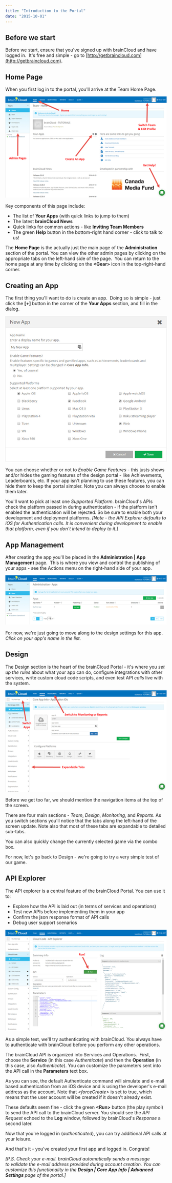 ```yaml
---
title: "Introduction to the Portal"
date: "2015-10-01"
---
```


## Before we start

Before we start, ensure that you've signed up with brainCloud and have logged in.  It's free and simple - go to [http://getbraincloud.com](http://getbraincloud.com).

## Home Page

When you first log in to the portal, you'll arrive at the Team Home Page.

[![brainCloud Home](images/brainCloud_dashboard_home.jpg)](/apidocs/wp-content/uploads/2016/08/brainCloud_dashboard_home.jpg)

Key components of this page include:

- The list of **Your Apps** (with quick links to jump to them)
- The latest **brainCloud News**
- Quick links for common actions - like **Inviting Team Members**
- The green **Help** button in the bottom-right hand corner - click to talk to us!

The **Home Page** is the actually just the main page of the **Administration** section of the portal. You can view the other admin pages by clicking on the appropriate tabs on the left-hand side of the page.  You can return to the home page at any time by clicking on the **<Gear\>** icon in the top-right-hand corner.

## Creating an App

The first thing you'll want to do is create an app.  Doing so is simple - just click the **\[+\]** button in the corner of the **Your Apps** section, and fill in the dialog.

[![brainCloud](images/brainCloud_dashboard_newApp.jpg)](/apidocs/wp-content/uploads/2016/08/brainCloud_dashboard_newApp.jpg)

You can choose whether or not to _Enable Game Features_ - this justs shows and/or hides the gaming features of the design portal - like Achievements, Leaderboards, etc. If your app isn't planning to use these features, you can hide them to keep the portal simpler. Note you can always choose to enable them later.

You'll want to pick at least one _Supported Platform_. brainCloud's APIs check the platform passed in during authentication - if the platform isn't enabled the authentication will be rejected. So be sure to enable both your development and deployment platforms. _\[Note - the API Explorer defaults to iOS for Authentication calls. It is convenient during development to enable that platform, even if you don't intend to deploy to it.\]_

## App Management

After creating the app you'll be placed in the **Administration | App Management** page.  This is where you view and control the publishing of your apps - see the Actions menu on the right-hand side of your app.

[![brainCloud](images/brainCloud_dashboard_appsList.jpg)](/apidocs/wp-content/uploads/2016/08/brainCloud_dashboard_appsList.jpg)

For now, we're just going to move along to the design settings for this app. _Click on your app's name in the list._

## Design

The Design section is the heart of the brainCloud Portal - it's where you _set up the rules_ about what your app can do, configure integrations with other services, write custom cloud code scripts, and even test API _calls_ live with the system.

[![brainCloud](images/brainCloud_Dashboard_appIds.jpg)](/apidocs/wp-content/uploads/2016/08/brainCloud_Dashboard_appIds.jpg)

Before we get too far, we should mention the navigation items at the top of the screen.

There are four main sections - _Team_, _Design_, _Monitoring_, and _Reports_. As you switch sections you'll notice that the tabs along the left-hand of the screen update. Note also that most of these tabs are expandable to detailed sub-tabs.

You can also quickly change the currently selected game via the combo box.

For now, let's go back to Design - we're going to try a very simple test of our game.

## API Explorer

The API explorer is a central feature of the brainCloud Portal. You can use it to:

- Explore how the API is laid out (in terms of services and operations)
- Test new APIs before implementing them in your app
- Confirm the json response format of API calls
- Debug user support scenarios

[![brainCloud](images/brainCloud_dashboard_apiExpl.jpg)](/apidocs/wp-content/uploads/2016/08/brainCloud_dashboard_apiExpl.jpg)

As a simple test, we'll try authenticating with brainCloud. You always have to authenticate with brainCloud before you perform any other operations.

The brainCloud API is organized into Services and Operations.  First, choose the **Service** (in this case _Authenticate_) and then the **Operation** (in this case, also _Authenticate_). You can customize the parameters sent into the API call in the **Parameters** text box.

As you can see, the default Authenticate command will simulate and e-mail based authentication from an iOS device and is using the developer's e-mail address as the account. Note that _<forceCreate\>_ is set to true, which means that the user account will be created if it doesn't already exist.

These defaults seem fine - click the green **<Run\>** button (the play symbol) to send the API call to the brainCloud server. You should see the _API Request_ echoed to the **Log** window, followed by brainCloud's _Response_ a second later.

Now that you're logged in (_authenticated_), you can try additional API calls at your leisure.

And that's it - you've created your first app and logged in. Congrats!

_\[P.S. Check your e-mail. brainCloud automatically sends a message to validate the e-mail address provided during account creation. You can customize this functionality in the **Design | Core App Info | Advanced Settings** page of the portal.\]_
